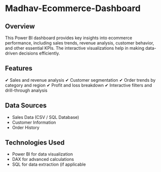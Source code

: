 # Madhav-Ecommerce-Dashboard
## Overview
This Power BI dashboard provides key insights into ecommerce performance, including sales trends, revenue analysis, customer behavior, and other essential KPIs. The interactive visualizations help in making data-driven decisions efficiently.

## Features
✔ Sales and revenue analysis
✔ Customer segmentation
✔ Order trends by category and region
✔ Profit and loss breakdown
✔ Interactive filters and drill-through analysis

## Data Sources
* Sales Data (CSV / SQL Database)
* Customer Information
* Order History

## Technologies Used
* Power BI for data visualization
* DAX for advanced calculations
* SQL for data extraction (if applicable
